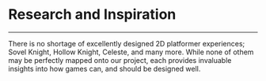 # Research and Inspiration

---

There is no shortage of excellently designed 2D platformer experiences; Sovel Knight, Hollow Knight, Celeste, and many more. While none of othem may be perfectly mapped onto our project, each provides
invaluable insights into how games can, and should be designed well.
